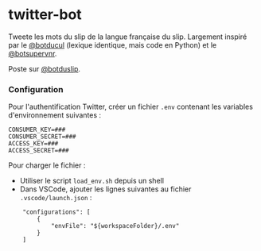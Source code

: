 # twitter-bot

Tweete les mots du slip de la langue française du slip. Largement inspiré par le  [@botducul](https://twitter.com/botducul) (lexique identique, mais code en Python) et le [@botsupervnr](https://twitter.com/botsupervnr). 

Poste sur [@botduslip](https://twitter.com/botduslip).

### Configuration
Pour l'authentification Twitter, créer un fichier `.env` contenant les variables d'environnement suivantes :
```
CONSUMER_KEY=###
CONSUMER_SECRET=###
ACCESS_KEY=###
ACCESS_SECRET=###
```

Pour charger le fichier :
* Utiliser le script `load_env.sh` depuis un shell
* Dans VSCode, ajouter les lignes suivantes au fichier `.vscode/launch.json` :

```
    "configurations": [
        {
            "envFile": "${workspaceFolder}/.env"
        }
    ]
```